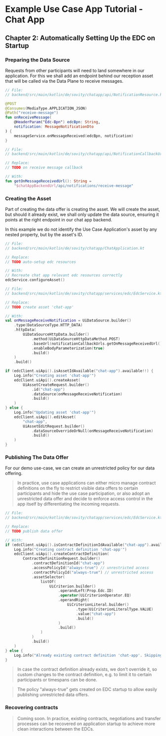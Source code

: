 # Example Use Case App Tutorial - Chat App

## Chapter 2: Automatically Setting Up the EDC on Startup

### Preparing the Data Source

Requests from other participants will need to land somewhere in our application. For this we shall add an endpoint behind our reception asset that will be called via the Data Plane to receive messages.

```kotlin
// File:
// backend/src/main/kotlin/de/sovity/chatapp/api/NotificationResource.kt

@POST
@Consumes(MediaType.APPLICATION_JSON)
@Path("receive-message")
fun onReceiveMessage(
    @HeaderParam("Edc-Bpn") edcBpn: String,
    notification: MessageNotificationDto
) {
    messageService.onMessageReceived(edcBpn, notification)
}
```

```kotlin
// File:
// backend/src/main/kotlin/de/sovity/chatapp/api/NotificationCallbackUrls.kt

// Replace:
// TODO on receive message callback

// With:
fun getOnMessageReceivedUrl(): String =
    "$chatAppBackendUrl/api/notifications/receive-message"
```

### Creating the Asset

Part of creating the data offer is creating the asset. We will create the asset, but should it already exist, we shall only update the data source, ensuring it points at the right endpoint in our chat app backend.

In this example we do not identify the Use Case Application's asset by any nested property, but by the asset's ID.

```kotlin
// File:
// backend/src/main/kotlin/de/sovity/chatapp/ChatApplication.kt

// Replace:
// TODO auto-setup edc resources

// With:
// Recreate chat app relevant edc resources correctly
edcService.configureAsset()
```

```kotlin
// File:
// backend/src/main/kotlin/de/sovity/chatapp/services/edc/EdcService.kt

// Replace:
// TODO create asset 'chat-app'

// With:
val onMessageReceiveNotification = UiDataSource.builder()
    .type(DataSourceType.HTTP_DATA)
    .httpData(
        UiDataSourceHttpData.builder()
            .method(UiDataSourceHttpDataMethod.POST)
            .baseUrl(notificationCallbackUrls.getOnMessageReceivedUrl())
            .enableBodyParameterization(true)
            .build()
    )
    .build()

if (edcClient.uiApi().isAssetIdAvailable("chat-app").available!!) {
    Log.info("Creating asset 'chat-app'")
    edcClient.uiApi().createAsset(
        UiAssetCreateRequest.builder()
            .id("chat-app")
            .dataSource(onMessageReceiveNotification)
            .build()
    )
} else {
    Log.info("Updating asset 'chat-app'")
    edcClient.uiApi().editAsset(
        "chat-app",
        UiAssetEditRequest.builder()
            .dataSourceOverrideOrNull(onMessageReceiveNotification)
            .build()
    )
}
```

### Publishing The Data Offer

For our demo use-case, we can create an unrestricted policy for our data offering. 

> In practice, use case applications can either micro manage contract definitions on the fly to restrict visible data offers to certain participants and hide the use case participation, or also adopt an unrestricted data offer and decide to enforce access control in the app itself by differentiating the incoming requests.

```kotlin
// File:
// backend/src/main/kotlin/de/sovity/chatapp/services/edc/EdcService.kt

// Replace:
// TODO publish data offer

// With:
if (edcClient.uiApi().isContractDefinitionIdAvailable("chat-app").available!!) {
    Log.info("Creating contract definition 'chat-app'")
    edcClient.uiApi().createContractDefinition(
        ContractDefinitionRequest.builder()
            .contractDefinitionId("chat-app")
            .accessPolicyId("always-true") // unrestricted access
            .contractPolicyId("always-true") // unrestricted access
            .assetSelector(
                listOf(
                    UiCriterion.builder()
                        .operandLeft(Prop.Edc.ID)
                        .operator(UiCriterionOperator.EQ)
                        .operandRight(
                            UiCriterionLiteral.builder()
                                .type(UiCriterionLiteralType.VALUE)
                                .value("chat-app")
                                .build()
                        )
                        .build()
                )
            )
            .build()
    )
} else {
    Log.info("Already existing contract definition 'chat-app'. Skipping creation")
}
```

> In case the contract definition already exists, we don't override it, so custom changes to the contract definition, e.g. to limit it to certain participants or timespans can be done.

> The policy "always-true" gets created on EDC startup to allow easily publishing unrestricted data offers.

### Recovering contracts

> Coming soon. In practice, existing contracts, negotiations and transfer processes can be recovered on application startup to achieve more clean interactions between the EDCs.
